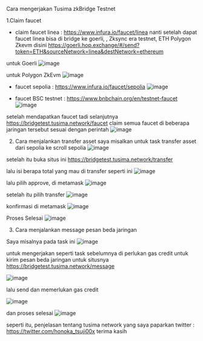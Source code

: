 Cara mengerjakan Tusima zkBridge Testnet

1.Claim faucet

- claim faucet linea : https://www.infura.io/faucet/linea
nanti setelah dapat faucet linea bisa di bridge ke goerli, , Zksync era testnet, ETH Polygon Zkevm disini
https://goerli.hop.exchange/#/send?token=ETH&sourceNetwork=linea&destNetwork=ethereum

untuk Goerli
![image](https://github.com/honokatsuji/TusimazkBridgeTestnet/assets/155536239/60263136-1ca0-47af-b6b7-6c368e293e46)

untuk Polygon ZkEvm 
![image](https://github.com/honokatsuji/TusimazkBridgeTestnet/assets/155536239/bbbb82d4-703d-4335-b7ac-5986a1675432)


- faucet sepolia : https://www.infura.io/faucet/sepolia
![image](https://github.com/honokatsuji/TusimazkBridgeTestnet/assets/155536239/5362629b-e9df-4ac7-a89a-129fbba104b7)


- faucet BSC testnet : https://www.bnbchain.org/en/testnet-faucet
![image](https://github.com/honokatsuji/TusimazkBridgeTestnet/assets/155536239/78f0a9ab-a015-4eab-b91e-9a6e8f9712ff)

setelah mendapatkan faucet tadi selanjutnya https://bridgetest.tusima.network/faucet 
claim semua faucet di beberapa jaringan tersebut sesuai dengan perintah
![image](https://github.com/honokatsuji/TusimazkBridgeTestnet/assets/155536239/4e9778bc-eb5a-462d-88dd-85f6f3322ea8)

2. Cara menjalankan transfer asset
saya misalkan untuk task transfer asset dari sepolia ke scroll sepolia
![image](https://github.com/honokatsuji/TusimazkBridgeTestnet/assets/155536239/0f7d3869-42b2-41eb-8a6d-19938b239c63)

setelah itu buka situs ini 
https://bridgetest.tusima.network/transfer

lalu isi berapa total yang mau di transfer seperti ini
![image](https://github.com/honokatsuji/TusimazkBridgeTestnet/assets/155536239/b28b62c0-d421-452a-bff1-4c26f8e4bd30)

lalu pilih approve, di metamask
![image](https://github.com/honokatsuji/TusimazkBridgeTestnet/assets/155536239/05e77ab7-436b-4d91-af9b-8af07731b3b3)

setelah itu pilih transfer
![image](https://github.com/honokatsuji/TusimazkBridgeTestnet/assets/155536239/427dccdc-1988-4a91-910f-937bf061ffff)

konfirmasi di metamask
![image](https://github.com/honokatsuji/TusimazkBridgeTestnet/assets/155536239/7f22e940-5085-4cf5-9076-939ea1932483)

Proses Selesai
![image](https://github.com/honokatsuji/TusimazkBridgeTestnet/assets/155536239/a564a860-736a-4f20-8606-46d32c545c91)


3. Cara menjalankan message pesan beda jaringan

Saya misalnya pada task ini
![image](https://github.com/honokatsuji/TusimazkBridgeTestnet/assets/155536239/11c53136-faa9-4b0b-8d1b-ea23ddc44bda)

untuk mengerjakan seperti task sebelumnya di perlukan gas credit untuk kirim pesan beda jaringan
untuk situsnya https://bridgetest.tusima.network/message

![image](https://github.com/honokatsuji/TusimazkBridgeTestnet/assets/155536239/6d171a3c-7029-4eda-920c-0458d7deeb50)

lalu send dan memerlukan gas credit

![image](https://github.com/honokatsuji/TusimazkBridgeTestnet/assets/155536239/4e4e8fbe-1c54-437d-8e27-4493be410235)

dan proses selesai
![image](https://github.com/honokatsuji/TusimazkBridgeTestnet/assets/155536239/c8168ca2-6d27-4d88-900d-acdd903f46e8)

seperti itu, penjelasan tentang tusima network yang saya paparkan
twitter : https://twitter.com/honoka_tsuji00x
terima kasih

